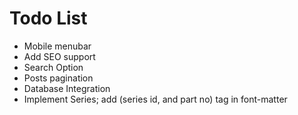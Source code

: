 # Todo List

- Mobile menubar
- Add SEO support
- Search Option
- Posts pagination
- Database Integration
- Implement Series; add (series id, and part no) tag in font-matter
